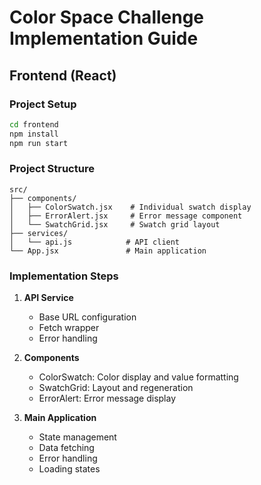 # Color Space Challenge Implementation Guide

## Frontend (React)

### Project Setup

```bash
cd frontend
npm install
npm run start
```

### Project Structure

```
src/
├── components/
│   ├── ColorSwatch.jsx    # Individual swatch display
│   ├── ErrorAlert.jsx     # Error message component
│   └── SwatchGrid.jsx     # Swatch grid layout
├── services/
│   └── api.js            # API client
└── App.jsx               # Main application
```

### Implementation Steps

1. **API Service**

   - Base URL configuration
   - Fetch wrapper
   - Error handling

2. **Components**

   - ColorSwatch: Color display and value formatting
   - SwatchGrid: Layout and regeneration
   - ErrorAlert: Error message display

3. **Main Application**
   - State management
   - Data fetching
   - Error handling
   - Loading states
